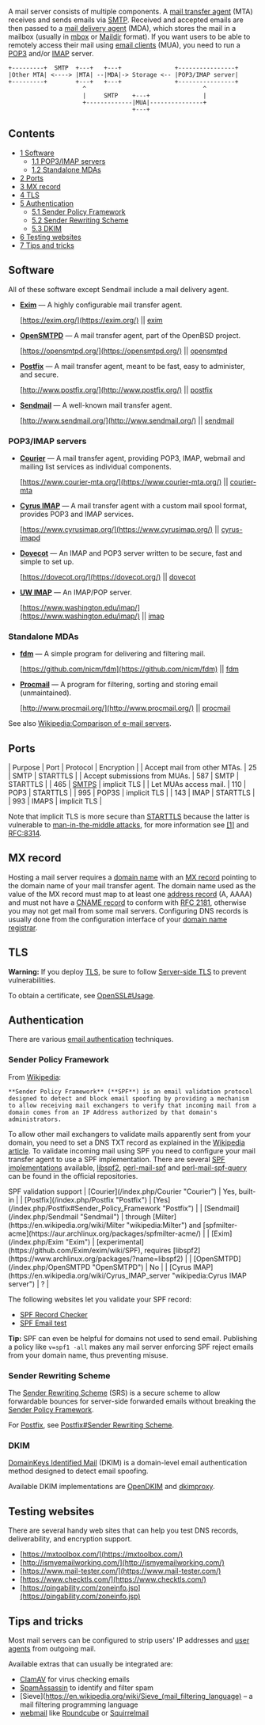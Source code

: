 A mail server consists of multiple components. A [mail transfer agent](https://en.wikipedia.org/wiki/Message_transfer_agent "wikipedia:Message transfer agent") (MTA) receives and sends emails via [SMTP](https://en.wikipedia.org/wiki/Simple_Mail_Transfer_Protocol "wikipedia:Simple Mail Transfer Protocol"). Received and accepted emails are then passed to a [mail delivery agent](https://en.wikipedia.org/wiki/Mail_delivery_agent "wikipedia:Mail delivery agent") (MDA), which stores the mail in a mailbox (usually in [mbox](https://en.wikipedia.org/wiki/mbox "wikipedia:mbox") or [Maildir](https://en.wikipedia.org/wiki/Maildir "wikipedia:Maildir") format). If you want users to be able to remotely access their mail using [email clients](/index.php/Email_client "Email client") (MUA), you need to run a [POP3](https://en.wikipedia.org/wiki/Post_Office_Protocol "wikipedia:Post Office Protocol") and/or [IMAP](https://en.wikipedia.org/wiki/IMAP "wikipedia:IMAP") server.

```
+---------+  SMTP  +---+   +---+               +----------------+
|Other MTA| <----> |MTA| --|MDA|-> Storage <-- |POP3/IMAP server|
+---------+        +---+   +---+               +----------------+
                     ^                                 ^
                     |     SMTP    +---+               |
                     +-------------|MUA|---------------+
                                   +---+

```

## Contents

*   [1 Software](#Software)
    *   [1.1 POP3/IMAP servers](#POP3/IMAP_servers)
    *   [1.2 Standalone MDAs](#Standalone_MDAs)
*   [2 Ports](#Ports)
*   [3 MX record](#MX_record)
*   [4 TLS](#TLS)
*   [5 Authentication](#Authentication)
    *   [5.1 Sender Policy Framework](#Sender_Policy_Framework)
    *   [5.2 Sender Rewriting Scheme](#Sender_Rewriting_Scheme)
    *   [5.3 DKIM](#DKIM)
*   [6 Testing websites](#Testing_websites)
*   [7 Tips and tricks](#Tips_and_tricks)

## Software

All of these software except Sendmail include a mail delivery agent.

*   **[Exim](/index.php/Exim "Exim")** — A highly configurable mail transfer agent.

	[https://exim.org/](https://exim.org/) || [exim](https://www.archlinux.org/packages/?name=exim)

*   **[OpenSMTPD](/index.php/OpenSMTPD "OpenSMTPD")** — A mail transfer agent, part of the OpenBSD project.

	[https://opensmtpd.org/](https://opensmtpd.org/) || [opensmtpd](https://www.archlinux.org/packages/?name=opensmtpd)

*   **[Postfix](/index.php/Postfix "Postfix")** — A mail transfer agent, meant to be fast, easy to administer, and secure.

	[http://www.postfix.org/](http://www.postfix.org/) || [postfix](https://www.archlinux.org/packages/?name=postfix)

*   **[Sendmail](/index.php/Sendmail "Sendmail")** — A well-known mail transfer agent.

	[http://www.sendmail.org/](http://www.sendmail.org/) || [sendmail](https://aur.archlinux.org/packages/sendmail/)

### POP3/IMAP servers

*   **[Courier](/index.php/Courier "Courier")** — A mail transfer agent, providing POP3, IMAP, webmail and mailing list services as individual components.

	[https://www.courier-mta.org/](https://www.courier-mta.org/) || [courier-mta](https://aur.archlinux.org/packages/courier-mta/)

*   **[Cyrus IMAP](https://en.wikipedia.org/wiki/Cyrus_IMAP_server "wikipedia:Cyrus IMAP server")** — A mail transfer agent with a custom mail spool format, provides POP3 and IMAP services.

	[https://www.cyrusimap.org/](https://www.cyrusimap.org/) || [cyrus-imapd](https://aur.archlinux.org/packages/cyrus-imapd/)

*   **[Dovecot](/index.php/Dovecot "Dovecot")** — An IMAP and POP3 server written to be secure, fast and simple to set up.

	[https://dovecot.org/](https://dovecot.org/) || [dovecot](https://www.archlinux.org/packages/?name=dovecot)

*   **[UW IMAP](https://en.wikipedia.org/wiki/UW_IMAP "wikipedia:UW IMAP")** — An IMAP/POP server.

	[https://www.washington.edu/imap/](https://www.washington.edu/imap/) || [imap](https://www.archlinux.org/packages/?name=imap)

### Standalone MDAs

*   **[fdm](/index.php/Fdm "Fdm")** — A simple program for delivering and filtering mail.

	[https://github.com/nicm/fdm](https://github.com/nicm/fdm) || [fdm](https://www.archlinux.org/packages/?name=fdm)

*   **[Procmail](/index.php/Procmail "Procmail")** — A program for filtering, sorting and storing email (unmaintained).

	[http://www.procmail.org/](http://www.procmail.org/) || [procmail](https://www.archlinux.org/packages/?name=procmail)

See also [Wikipedia:Comparison of e-mail servers](https://en.wikipedia.org/wiki/Comparison_of_e-mail_servers "wikipedia:Comparison of e-mail servers").

## Ports

| Purpose | Port | Protocol | Encryption |
| Accept mail from other MTAs. | 25 | SMTP | STARTTLS |
| Accept submissions from MUAs. | 587 | SMTP | STARTTLS |
| 465 | [SMTPS](https://en.wikipedia.org/wiki/SMTPS "wikipedia:SMTPS") | implicit TLS |
| Let MUAs access mail. | 110 | POP3 | STARTTLS |
| 995 | POP3S | implicit TLS |
| 143 | IMAP | STARTTLS |
| 993 | IMAPS | implicit TLS |

Note that implicit TLS is more secure than [STARTTLS](https://en.wikipedia.org/wiki/Opportunistic_TLS "wikipedia:Opportunistic TLS") because the latter is vulnerable to [man-in-the-middle attacks](https://en.wikipedia.org/wiki/Man-in-the-middle_attack "wikipedia:Man-in-the-middle attack"), for more information see [[1]](https://serverfault.com/questions/523804/is-starttls-less-safe-than-tls-ssl) and [RFC:8314](https://tools.ietf.org/html/rfc8314 "rfc:8314").

## MX record

Hosting a mail server requires a [domain name](https://en.wikipedia.org/wiki/Domain_name "wikipedia:Domain name") with an [MX record](https://en.wikipedia.org/wiki/MX_record "wikipedia:MX record") pointing to the domain name of your mail transfer agent. The domain name used as the value of the MX record must map to at least one [address record](https://en.wikipedia.org/wiki/A_record "wikipedia:A record") (A, AAAA) and must not have a [CNAME record](https://en.wikipedia.org/wiki/CNAME_record "wikipedia:CNAME record") to conform with [RFC 2181](https://tools.ietf.org/html/rfc2181#section-10.3 "rfc:2181"), otherwise you may not get mail from some mail servers. Configuring DNS records is usually done from the configuration interface of your [domain name registrar](https://en.wikipedia.org/wiki/Domain_name_registrar "wikipedia:Domain name registrar").

## TLS

**Warning:** If you deploy [TLS](https://en.wikipedia.org/wiki/TLS "wikipedia:TLS"), be sure to follow [Server-side TLS](/index.php/Server-side_TLS "Server-side TLS") to prevent vulnerabilities.

To obtain a certificate, see [OpenSSL#Usage](/index.php/OpenSSL#Usage "OpenSSL").

## Authentication

There are various [email authentication](https://en.wikipedia.org/wiki/Email_authentication "wikipedia:Email authentication") techniques.

### Sender Policy Framework

From [Wikipedia](https://en.wikipedia.org/wiki/Sender_Policy_Framework "wikipedia:Sender Policy Framework"):

	**Sender Policy Framework** (**SPF**) is an email validation protocol designed to detect and block email spoofing by providing a mechanism to allow receiving mail exchangers to verify that incoming mail from a domain comes from an IP Address authorized by that domain's administrators.

To allow other mail exchangers to validate mails apparently sent from your domain, you need to set a DNS TXT record as explained in the [Wikipedia article](https://en.wikipedia.org/wiki/Sender_Policy_Framework "wikipedia:Sender Policy Framework"). To validate incoming mail using SPF you need to configure your mail transfer agent to use a SPF implementation. There are several [SPF implementations](http://www.openspf.org/Implementations) available, [libspf2](https://www.archlinux.org/packages/?name=libspf2), [perl-mail-spf](https://www.archlinux.org/packages/?name=perl-mail-spf) and [perl-mail-spf-query](https://www.archlinux.org/packages/?name=perl-mail-spf-query) can be found in the official repositories.

<caption>SPF validation support</caption>
| [Courier](/index.php/Courier "Courier") | Yes, built-in |
| [Postfix](/index.php/Postfix "Postfix") | [Yes](/index.php/Postfix#Sender_Policy_Framework "Postfix") |
| [Sendmail](/index.php/Sendmail "Sendmail") | through [Milter](https://en.wikipedia.org/wiki/Milter "wikipedia:Milter") and [spfmilter-acme](https://aur.archlinux.org/packages/spfmilter-acme/) |
| [Exim](/index.php/Exim "Exim") | [experimental](https://github.com/Exim/exim/wiki/SPF), requires [libspf2](https://www.archlinux.org/packages/?name=libspf2) |
| [OpenSMTPD](/index.php/OpenSMTPD "OpenSMTPD") | No |
| [Cyrus IMAP](https://en.wikipedia.org/wiki/Cyrus_IMAP_server "wikipedia:Cyrus IMAP server") | ? |

The following websites let you validate your SPF record:

*   [SPF Record Checker](http://www.kitterman.com/spf/validate.html)
*   [SPF Email test](http://www.appmaildev.com/en/spf)

**Tip:** SPF can even be helpful for domains not used to send email. Publishing a policy like `v=spf1 -all` makes any mail server enforcing SPF reject emails from your domain name, thus preventing misuse.

### Sender Rewriting Scheme

The [Sender Rewriting Scheme](https://en.wikipedia.org/wiki/Sender_Rewriting_Scheme "wikipedia:Sender Rewriting Scheme") (SRS) is a secure scheme to allow forwardable bounces for server-side forwarded emails without breaking the [Sender Policy Framework](#Sender_Policy_Framework).

For [Postfix](/index.php/Postfix "Postfix"), see [Postfix#Sender Rewriting Scheme](/index.php/Postfix#Sender_Rewriting_Scheme "Postfix").

### DKIM

[DomainKeys Identified Mail](https://en.wikipedia.org/wiki/DomainKeys_Identified_Mail "wikipedia:DomainKeys Identified Mail") (DKIM) is a domain-level email authentication method designed to detect email spoofing.

Available DKIM implementations are [OpenDKIM](/index.php/OpenDKIM "OpenDKIM") and [dkimproxy](https://www.archlinux.org/packages/?name=dkimproxy).

## Testing websites

There are several handy web sites that can help you test DNS records, deliverability, and encryption support.

*   [https://mxtoolbox.com/](https://mxtoolbox.com/)
*   [http://ismyemailworking.com/](http://ismyemailworking.com/)
*   [https://www.mail-tester.com/](https://www.mail-tester.com/)
*   [https://www.checktls.com/](https://www.checktls.com/)
*   [https://pingability.com/zoneinfo.jsp](https://pingability.com/zoneinfo.jsp)

## Tips and tricks

Most mail servers can be configured to strip users' IP addresses and [user agents](https://en.wikipedia.org/wiki/User_agent "wikipedia:User agent") from outgoing mail.

Available extras that can usually be integrated are:

*   [ClamAV](/index.php/ClamAV "ClamAV") for virus checking emails
*   [SpamAssassin](/index.php/SpamAssassin "SpamAssassin") to identify and filter spam
*   [Sieve](https://en.wikipedia.org/wiki/Sieve_(mail_filtering_language) – a mail filtering programming language
*   [webmail](https://en.wikipedia.org/wiki/Webmail "wikipedia:Webmail") like [Roundcube](/index.php/Roundcube "Roundcube") or [Squirrelmail](/index.php/Squirrelmail "Squirrelmail")